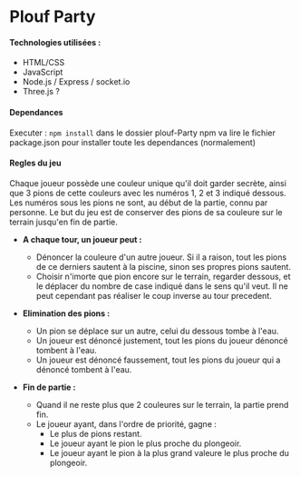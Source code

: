 # Plouf Party

#### Technologies utilisées : 
- HTML/CSS
- JavaScript
- Node.js / Express / socket.io
- Three.js ?


#### Dependances 
Executer : 
<code>npm install</code> 
dans le dossier plouf-Party
npm va lire le fichier package.json pour installer toute les dependances (normalement)

#### Regles du jeu
Chaque joueur possède une couleur unique qu'il doit garder secrète, ainsi que 3 pions de cette couleurs avec les numéros 1, 2 et 3 indiqué dessous.
Les numéros sous les pions ne sont, au début de la partie, connu par personne.
Le but du jeu est de conserver des pions de sa couleure sur le terrain jusqu'en fin de partie.
- **A chaque tour, un joueur peut :**
    - Dénoncer la couleure d'un autre joueur. Si il a raison, tout les pions de ce derniers sautent à la piscine, sinon ses propres pions sautent.
    - Choisir n'imorte que pion encore sur le terrain, regarder dessous, et le déplacer du nombre de case indiqué dans le sens qu'il veut. Il ne peut cependant pas réaliser le coup inverse au tour precedent.

- **Elimination des pions :**
    - Un pion se déplace sur un autre, celui du dessous tombe à l'eau.
    - Un joueur est dénoncé justement, tout les pions du joueur dénoncé tombent à l'eau.
    - Un joueur est dénoncé faussement, tout les pions du joueur qui a dénoncé tombent à l'eau.

- **Fin de partie :**
    - Quand il ne reste plus que 2 couleures sur le terrain, la partie prend fin.
    - Le joueur ayant, dans l'ordre de priorité, gagne :
        - Le plus de pions restant.
        - Le joueur ayant le pion le plus proche du plongeoir.
        - Le joueur ayant le pion à la plus grand valeure le plus proche du plongeoir.